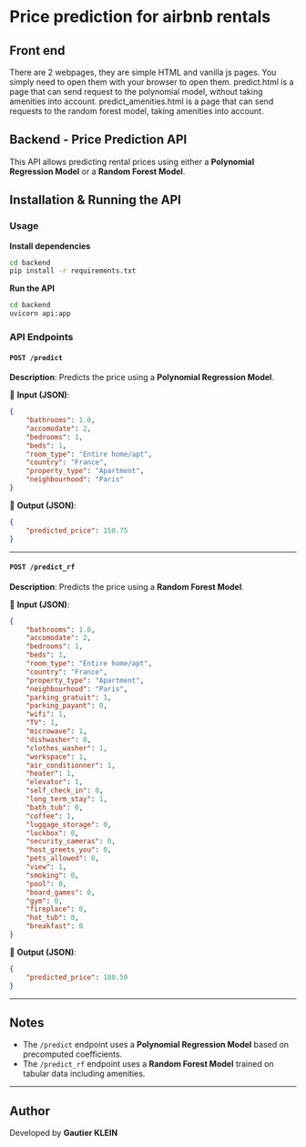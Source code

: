 # Price prediction for airbnb rentals

## Front end

There are 2 webpages, they are simple HTML and vanilla js pages. You simply need to open them with your browser to open them. 
predict.html is a page that can send request to the polynomial model, without taking amenities into account.
predict_amenities.html is a page that can send requests to the random forest model, taking amenities into account. 

## Backend - Price Prediction API

This API allows predicting rental prices using either a **Polynomial Regression Model** or a **Random Forest Model**.

## Installation & Running the API

### Usage

**Install dependencies**
```bash
cd backend
pip install -r requirements.txt
```

**Run the API**
```bash
cd backend
uvicorn api:app 
```

### API Endpoints

#### `POST /predict`
**Description**: Predicts the price using a **Polynomial Regression Model**.

🔹 **Input (JSON)**:
```json
{
    "bathrooms": 1.0,
    "accomodate": 2,
    "bedrooms": 1,
    "beds": 1,
    "room_type": "Entire home/apt",
    "country": "France",
    "property_type": "Apartment",
    "neighbourhood": "Paris"
}
```

🔹 **Output (JSON)**:
```json
{
    "predicted_price": 150.75
}
```

---

#### `POST /predict_rf`
**Description**: Predicts the price using a **Random Forest Model**.

🔹 **Input (JSON)**:
```json
{
    "bathrooms": 1.0,
    "accomodate": 2,
    "bedrooms": 1,
    "beds": 1,
    "room_type": "Entire home/apt",
    "country": "France",
    "property_type": "Apartment",
    "neighbourhood": "Paris",
    "parking_gratuit": 1,
    "parking_payant": 0,
    "wifi": 1,
    "TV": 1,
    "microwave": 1,
    "dishwasher": 0,
    "clothes_washer": 1,
    "workspace": 1,
    "air_conditionner": 1,
    "heater": 1,
    "elevator": 1,
    "self_check_in": 0,
    "long_term_stay": 1,
    "bath_tub": 0,
    "coffee": 1,
    "luggage_storage": 0,
    "lockbox": 0,
    "security_cameras": 0,
    "host_greets_you": 0,
    "pets_allowed": 0,
    "view": 1,
    "smoking": 0,
    "pool": 0,
    "board_games": 0,
    "gym": 0,
    "fireplace": 0,
    "hot_tub": 0,
    "breakfast": 0
}
```

🔹 **Output (JSON)**:
```json
{
    "predicted_price": 180.50
}
```

---

## Notes
- The `/predict` endpoint uses a **Polynomial Regression Model** based on precomputed coefficients.
- The `/predict_rf` endpoint uses a **Random Forest Model** trained on tabular data including amenities.

---

## Author
Developed by **Gautier KLEIN** 